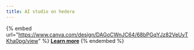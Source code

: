 ```yaml
---
title: AI studio on hedera
---
```


{% embed url="https://www.canva.com/design/DAGoCWnJC64/68bPGqYJz82VeUyTKha0pg/view" %}
[**Learn more**](../../open-source-solutions/ai-studio-on-hedera/)
{% endembed %}
